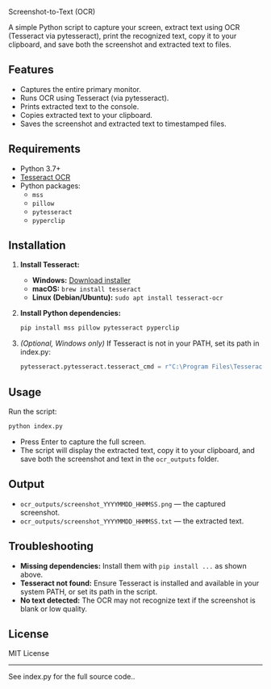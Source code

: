 Screenshot-to-Text (OCR)

A simple Python script to capture your screen, extract text using OCR (Tesseract via pytesseract), print the recognized text, copy it to your clipboard, and save both the screenshot and extracted text to files.

## Features

- Captures the entire primary monitor.
- Runs OCR using Tesseract (via pytesseract).
- Prints extracted text to the console.
- Copies extracted text to your clipboard.
- Saves the screenshot and extracted text to timestamped files.

## Requirements

- Python 3.7+
- [Tesseract OCR](https://github.com/tesseract-ocr/tesseract)
- Python packages:
  - `mss`
  - `pillow`
  - `pytesseract`
  - `pyperclip`

## Installation

1. **Install Tesseract:**
   - **Windows:** [Download installer](https://github.com/tesseract-ocr/tesseract/releases)
   - **macOS:** `brew install tesseract`
   - **Linux (Debian/Ubuntu):** `sudo apt install tesseract-ocr`

2. **Install Python dependencies:**
   ```sh
   pip install mss pillow pytesseract pyperclip
   ```

3. *(Optional, Windows only)* If Tesseract is not in your PATH, set its path in index.py:
   ```python
   pytesseract.pytesseract.tesseract_cmd = r"C:\Program Files\Tesseract-OCR\tesseract.exe"
   ```

## Usage

Run the script:

```sh
python index.py
```

- Press Enter to capture the full screen.
- The script will display the extracted text, copy it to your clipboard, and save both the screenshot and text in the `ocr_outputs` folder.

## Output

- `ocr_outputs/screenshot_YYYYMMDD_HHMMSS.png` — the captured screenshot.
- `ocr_outputs/screenshot_YYYYMMDD_HHMMSS.txt` — the extracted text.

## Troubleshooting

- **Missing dependencies:** Install them with `pip install ...` as shown above.
- **Tesseract not found:** Ensure Tesseract is installed and available in your system PATH, or set its path in the script.
- **No text detected:** The OCR may not recognize text if the screenshot is blank or low quality.

## License

MIT License

---

See index.py for the full source code..
